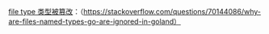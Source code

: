 [file type 类型被篡改](https://stackoverflow.com/questions/70144086/why-are-files-named-types-go-are-ignored-in-goland)：（https://stackoverflow.com/questions/70144086/why-are-files-named-types-go-are-ignored-in-goland）
